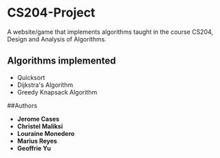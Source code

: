 # CS204-Project
A website/game that implements algorithms taught in the course CS204, Design and Analysis of Algorithms.

## Algorithms implemented
* Quicksort
* Dijkstra's Algorithm
* Greedy Knapsack Algorithm

##Authors
* **Jerome Cases**
* **Christel Maliksi**
* **Louraine Monedero**
* **Marius Reyes**
* **Geoffrie Yu**
